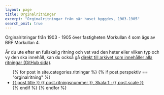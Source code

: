 ```yaml
---
layout: page
title: Orginalritningar
excerpt: "Orginalritningar från när huset byggdes, 1903-1905"
search_omit: true
---
```


Orginalritningar från 1903 - 1905 över fastigheten Morkullan 4 som ägs av BRF Morkullan 4.

Är du ute efter en fullskalig ritning och vet vad den heter eller vilken typ och vy den ska innehåll, kan du också gå <a href="https://github.com/karttur/morkullan4/tree/gh-pages/ritningar/doc/full">direkt till arkivet som innehåller alla ritningar (GitHub sida)</a>.

<ul class="post-list">
{% for post in site.categories.ritningar %}
  {% if post.perspektiv == "orginalritning" %}
    <li><article><a href="{{ site.url }}{{ post.url }}">{{ post.title }}  <span class="excerpt"> {{ post.ritningsnummer }}, Skala 1 : {{ post.scale }}</span></a></article></li>
  {% endif %}
{% endfor %}
</ul>
